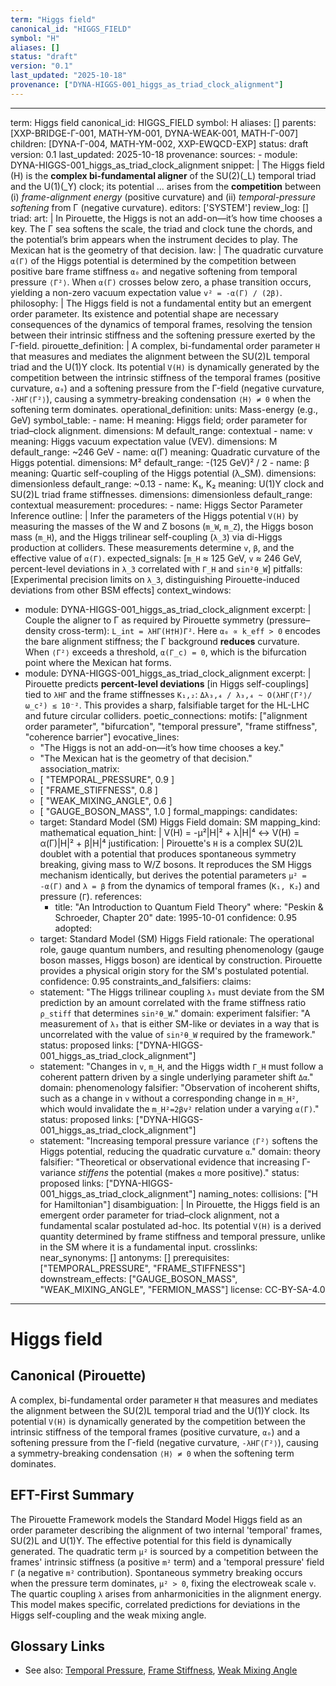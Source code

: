 ```yaml
---
term: "Higgs field"
canonical_id: "HIGGS_FIELD"
symbol: "H"
aliases: []
status: "draft"
version: "0.1"
last_updated: "2025-10-18"
provenance: ["DYNA-HIGGS-001_higgs_as_triad_clock_alignment"]
---
```


---
term: Higgs field
canonical_id: HIGGS_FIELD
symbol: H
aliases: []
parents: [XXP-BRIDGE-Γ-001, MATH-YM-001, DYNA-WEAK-001, MATH-Γ-007]
children: [DYNA-Γ-004, MATH-YM-002, XXP-EWQCD-EXP]
status: draft
version: 0.1
last_updated: 2025-10-18
provenance:
  sources:
    - module: DYNA-HIGGS-001_higgs_as_triad_clock_alignment
      snippet: |
        The Higgs field (H) is the **complex bi-fundamental aligner** of the SU(2)(_L) temporal triad and the U(1)(_Y) clock; its potential ... arises from the **competition** between (i) *frame-alignment energy* (positive curvature) and (ii) *temporal-pressure softening* from Γ (negative curvature).
  editors: ['SYSTEM']
  review_log: []
triad:
  art: |
    In Pirouette, the Higgs is not an add-on—it’s how time chooses a key. The Γ sea softens the scale, the triad and clock tune the chords, and the potential’s brim appears when the instrument decides to play. The Mexican hat is the geometry of that decision.
  law: |
    The quadratic curvature `α(Γ)` of the Higgs potential is determined by the competition between positive bare frame stiffness `α₀` and negative softening from temporal pressure `⟨Γ²⟩`. When `α(Γ)` crosses below zero, a phase transition occurs, yielding a non-zero vacuum expectation value `v² = -α(Γ) / (2β)`.
  philosophy: |
    The Higgs field is not a fundamental entity but an emergent order parameter. Its existence and potential shape are necessary consequences of the dynamics of temporal frames, resolving the tension between their intrinsic stiffness and the softening pressure exerted by the Γ-field.
pirouette_definition: |
  A complex, bi-fundamental order parameter `H` that measures and mediates the alignment between the SU(2)L temporal triad and the U(1)Y clock. Its potential `V(H)` is dynamically generated by the competition between the intrinsic stiffness of the temporal frames (positive curvature, `α₀`) and a softening pressure from the Γ-field (negative curvature, `-λHΓ⟨Γ²⟩`), causing a symmetry-breaking condensation `⟨H⟩ ≠ 0` when the softening term dominates.
operational_definition:
  units: Mass-energy (e.g., GeV)
  symbol_table:
    - name: H
      meaning: Higgs field; order parameter for triad–clock alignment.
      dimensions: M
      default_range: contextual
    - name: v
      meaning: Higgs vacuum expectation value (VEV).
      dimensions: M
      default_range: ~246 GeV
    - name: α(Γ)
      meaning: Quadratic curvature of the Higgs potential.
      dimensions: M²
      default_range: -(125 GeV)² / 2
    - name: β
      meaning: Quartic self-coupling of the Higgs potential (λ_SM).
      dimensions: dimensionless
      default_range: ~0.13
    - name: K₁, K₂
      meaning: U(1)Y clock and SU(2)L triad frame stiffnesses.
      dimensions: dimensionless
      default_range: contextual
  measurement:
    procedures:
      - name: Higgs Sector Parameter Inference
        outline: |
          Infer the parameters of the Higgs potential `V(H)` by measuring the masses of the W and Z bosons (`m_W`, `m_Z`), the Higgs boson mass (`m_H`), and the Higgs trilinear self-coupling (`λ_3`) via di-Higgs production at colliders. These measurements determine `v`, `β`, and the effective value of `α(Γ)`.
        expected_signals: [`m_H` ≈ 125 GeV, `v` ≈ 246 GeV, percent-level deviations in `λ_3` correlated with `Γ_H` and `sin²θ_W`]
        pitfalls: [Experimental precision limits on `λ_3`, distinguishing Pirouette-induced deviations from other BSM effects]
context_windows:
  - module: DYNA-HIGGS-001_higgs_as_triad_clock_alignment
    excerpt: |
      Couple the aligner to Γ as required by Pirouette symmetry (pressure–density cross-term): `L_int = λHΓ(H†H)Γ²`. Here `α₀ ∝ k_eff > 0` encodes the bare alignment stiffness; the Γ background **reduces** curvature. When `⟨Γ²⟩` exceeds a threshold, `α(Γ_c) = 0`, which is the bifurcation point where the Mexican hat forms.
  - module: DYNA-HIGGS-001_higgs_as_triad_clock_alignment
    excerpt: |
      Pirouette predicts **percent-level deviations** [in Higgs self-couplings] tied to `λHΓ` and the frame stiffnesses `K₁,₂`: `Δλ₃,₄ / λ₃,₄ ~ O(λHΓ⟨Γ²⟩/ω_c²) ≲ 10⁻²`. This provides a sharp, falsifiable target for the HL-LHC and future circular colliders.
poetic_connections:
  motifs: ["alignment order parameter", "bifurcation", "temporal pressure", "frame stiffness", "coherence barrier"]
  evocative_lines:
    - "The Higgs is not an add-on—it’s how time chooses a key."
    - "The Mexican hat is the geometry of that decision."
  association_matrix:
    - [ "TEMPORAL_PRESSURE", 0.9 ]
    - [ "FRAME_STIFFNESS", 0.8 ]
    - [ "WEAK_MIXING_ANGLE", 0.6 ]
    - [ "GAUGE_BOSON_MASS", 1.0 ]
formal_mappings:
  candidates:
    - target: Standard Model (SM) Higgs Field
      domain: SM
      mapping_kind: mathematical
      equation_hint: |
        V(H) = -μ²|H|² + λ|H|⁴  ↔  V(H) = α(Γ)|H|² + β|H|⁴
      justification: |
        Pirouette's `H` is a complex SU(2)L doublet with a potential that produces spontaneous symmetry breaking, giving mass to W/Z bosons. It reproduces the SM Higgs mechanism identically, but derives the potential parameters `μ² = -α(Γ)` and `λ = β` from the dynamics of temporal frames (`K₁, K₂`) and pressure (`Γ`).
      references:
        - title: "An Introduction to Quantum Field Theory"
          where: "Peskin & Schroeder, Chapter 20"
          date: 1995-10-01
      confidence: 0.95
  adopted:
    - target: Standard Model (SM) Higgs Field
      rationale: The operational role, gauge quantum numbers, and resulting phenomenology (gauge boson masses, Higgs boson) are identical by construction. Pirouette provides a physical origin story for the SM's postulated potential.
      confidence: 0.95
constraints_and_falsifiers:
  claims:
    - statement: "The Higgs trilinear coupling `λ₃` must deviate from the SM prediction by an amount correlated with the frame stiffness ratio `ρ_stiff` that determines `sin²θ_W`."
      domain: experiment
      falsifier: "A measurement of `λ₃` that is either SM-like or deviates in a way that is uncorrelated with the value of `sin²θ_W` required by the framework."
      status: proposed
      links: ["DYNA-HIGGS-001_higgs_as_triad_clock_alignment"]
    - statement: "Changes in `v`, `m_H`, and the Higgs width `Γ_H` must follow a coherent pattern driven by a single underlying parameter shift `Δα`."
      domain: phenomenology
      falsifier: "Observation of incoherent shifts, such as a change in `v` without a corresponding change in `m_H²`, which would invalidate the `m_H²=2βv²` relation under a varying `α(Γ)`."
      status: proposed
      links: ["DYNA-HIGGS-001_higgs_as_triad_clock_alignment"]
    - statement: "Increasing temporal pressure variance `⟨Γ²⟩` softens the Higgs potential, reducing the quadratic curvature `α`."
      domain: theory
      falsifier: "Theoretical or observational evidence that increasing Γ-variance *stiffens* the potential (makes `α` more positive)."
      status: proposed
      links: ["DYNA-HIGGS-001_higgs_as_triad_clock_alignment"]
naming_notes:
  collisions: ["H for Hamiltonian"]
  disambiguation: |
    In Pirouette, the Higgs field is an emergent order parameter for triad–clock alignment, not a fundamental scalar postulated ad-hoc. Its potential `V(H)` is a derived quantity determined by frame stiffness and temporal pressure, unlike in the SM where it is a fundamental input.
crosslinks:
  near_synonyms: []
  antonyms: []
  prerequisites: ["TEMPORAL_PRESSURE", "FRAME_STIFFNESS"]
  downstream_effects: ["GAUGE_BOSON_MASS", "WEAK_MIXING_ANGLE", "FERMION_MASS"]
license: CC-BY-SA-4.0
---

# Higgs field

## Canonical (Pirouette)
A complex, bi-fundamental order parameter `H` that measures and mediates the alignment between the SU(2)L temporal triad and the U(1)Y clock. Its potential `V(H)` is dynamically generated by the competition between the intrinsic stiffness of the temporal frames (positive curvature, `α₀`) and a softening pressure from the Γ-field (negative curvature, `-λHΓ⟨Γ²⟩`), causing a symmetry-breaking condensation `⟨H⟩ ≠ 0` when the softening term dominates.

## EFT-First Summary
The Pirouette Framework models the Standard Model Higgs field as an order parameter describing the alignment of two internal 'temporal' frames, SU(2)L and U(1)Y. The effective potential for this field is dynamically generated. The quadratic term `μ²` is sourced by a competition between the frames' intrinsic stiffness (a positive `m²` term) and a 'temporal pressure' field `Γ` (a negative `m²` contribution). Spontaneous symmetry breaking occurs when the pressure term dominates, `μ² > 0`, fixing the electroweak scale `v`. The quartic coupling `λ` arises from anharmonicities in the alignment energy. This model makes specific, correlated predictions for deviations in the Higgs self-coupling and the weak mixing angle.

## Glossary Links
- See also: [Temporal Pressure](<#TEMPORAL_PRESSURE>), [Frame Stiffness](<#FRAME_STIFFNESS>), [Weak Mixing Angle](<#WEAK_MIXING_ANGLE>)
